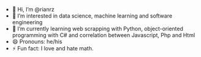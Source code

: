 - 👋 Hi, I’m @rianrz
- 👀 I’m interested in data science, machine learning and software engineering
- 🌱 I’m currently learning web scrapping with Python, object-oriented programming with C# and correlation between Javascript, Php and Html
- 😄 Pronouns: he/his
- ⚡ Fun fact: I love and hate math.
